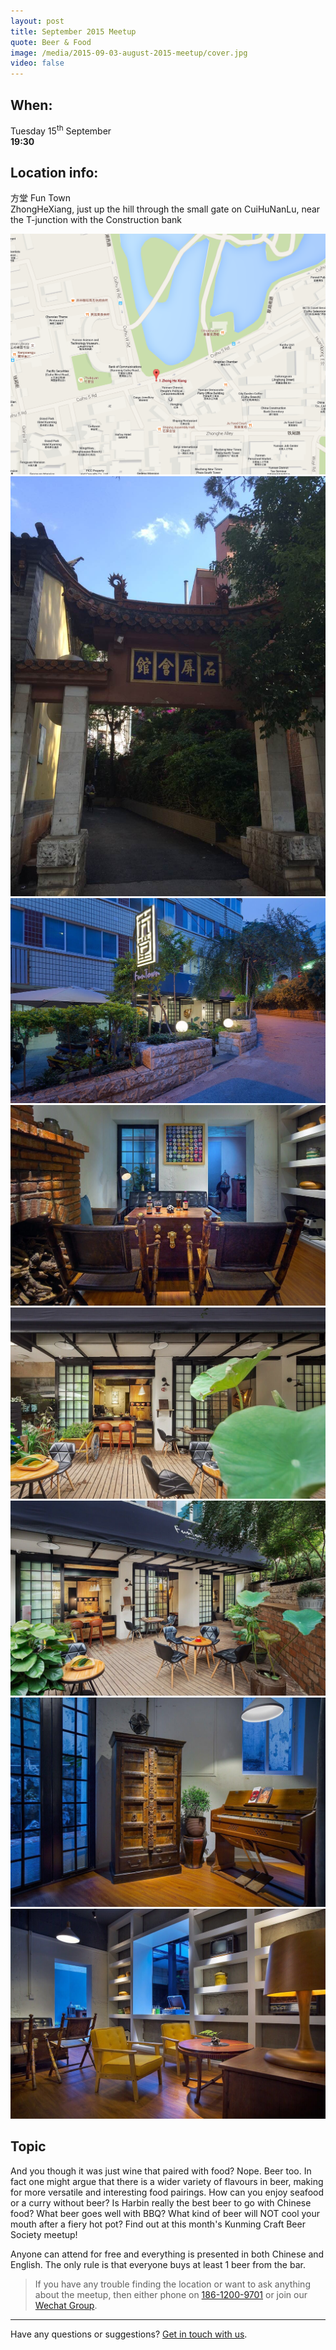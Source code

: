 ```yaml
---
layout: post
title: September 2015 Meetup
quote: Beer & Food
image: /media/2015-09-03-august-2015-meetup/cover.jpg
video: false
---
```


## When:

Tuesday 15<sup>th</sup> September<br>
**19:30**

## Location info:

方堂 Fun Town<br>
ZhongHeXiang, just up the hill through the small gate on CuiHuNanLu, near the T-junction with the Construction bank

!["Map to Fun Town"](/media/2015-09-03-august-2015-meetup/english-map.png)
!["Fun Town"](/media/2015-09-03-august-2015-meetup/1.jpg)
!["Fun Town"](/media/2015-09-03-august-2015-meetup/2.jpg)
!["Fun Town"](/media/2015-09-03-august-2015-meetup/3.jpg)
!["Fun Town"](/media/2015-09-03-august-2015-meetup/4.jpg)
!["Fun Town"](/media/2015-09-03-august-2015-meetup/5.jpg)
!["Fun Town"](/media/2015-09-03-august-2015-meetup/6.jpg)
!["Fun Town"](/media/2015-09-03-august-2015-meetup/7.jpg)

## Topic

And you though it was just wine that paired with food? Nope. Beer too. In fact one might argue that there is a wider variety of flavours in beer, making for more versatile and interesting food pairings. How can you enjoy seafood or a curry without beer? Is Harbin really the best beer to go with Chinese food? What beer goes well with BBQ? What kind of beer will NOT cool your mouth after a fiery hot pot? Find out at this month's Kunming Craft Beer Society meetup!

Anyone can attend for free and everything is presented in both Chinese and English. The only rule is that everyone buys at least 1 beer from the bar.

> If you have any trouble finding the location or want to ask anything about the meetup, then either phone on [186-1200-9701](tel:18612009701) or join our [Wechat Group](/media/qr-code.jpg).

-----
Have any questions or suggestions? [Get in touch with us](mailto:hello@kunmingbeer.org).